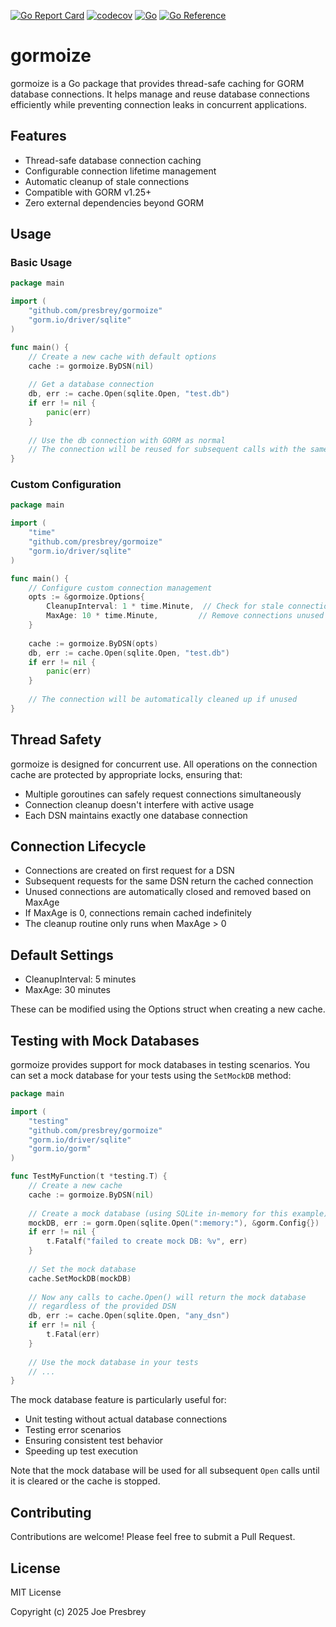 [![Go Report Card](https://goreportcard.com/badge/github.com/presbrey/gormoize)](https://goreportcard.com/report/github.com/presbrey/gormoize)
[![codecov](https://codecov.io/gh/presbrey/gormoize/graph/badge.svg?token=DOVXA9MJAP)](https://codecov.io/gh/presbrey/gormoize)
[![Go](https://github.com/presbrey/gormoize/actions/workflows/go.yml/badge.svg)](https://github.com/presbrey/gormoize/actions/workflows/go.yml)
[![Go Reference](https://pkg.go.dev/badge/github.com/presbrey/gormoize.svg)](https://pkg.go.dev/github.com/presbrey/gormoize)

# gormoize

gormoize is a Go package that provides thread-safe caching for GORM database connections. It helps manage and reuse database connections efficiently while preventing connection leaks in concurrent applications.

## Features

- Thread-safe database connection caching
- Configurable connection lifetime management
- Automatic cleanup of stale connections
- Compatible with GORM v1.25+
- Zero external dependencies beyond GORM

## Usage

### Basic Usage

```go
package main

import (
    "github.com/presbrey/gormoize"
    "gorm.io/driver/sqlite"
)

func main() {
    // Create a new cache with default options
    cache := gormoize.ByDSN(nil)
    
    // Get a database connection
    db, err := cache.Open(sqlite.Open, "test.db")
    if err != nil {
        panic(err)
    }
    
    // Use the db connection with GORM as normal
    // The connection will be reused for subsequent calls with the same DSN
}
```

### Custom Configuration

```go
package main

import (
    "time"
    "github.com/presbrey/gormoize"
    "gorm.io/driver/sqlite"
)

func main() {
    // Configure custom connection management
    opts := &gormoize.Options{
        CleanupInterval: 1 * time.Minute,  // Check for stale connections every minute
        MaxAge: 10 * time.Minute,         // Remove connections unused for 10 minutes
    }
    
    cache := gormoize.ByDSN(opts)
    db, err := cache.Open(sqlite.Open, "test.db")
    if err != nil {
        panic(err)
    }
    
    // The connection will be automatically cleaned up if unused
}
```

## Thread Safety

gormoize is designed for concurrent use. All operations on the connection cache are protected by appropriate locks, ensuring that:

- Multiple goroutines can safely request connections simultaneously
- Connection cleanup doesn't interfere with active usage
- Each DSN maintains exactly one database connection

## Connection Lifecycle

- Connections are created on first request for a DSN
- Subsequent requests for the same DSN return the cached connection
- Unused connections are automatically closed and removed based on MaxAge
- If MaxAge is 0, connections remain cached indefinitely
- The cleanup routine only runs when MaxAge > 0

## Default Settings

- CleanupInterval: 5 minutes
- MaxAge: 30 minutes

These can be modified using the Options struct when creating a new cache.

## Testing with Mock Databases

gormoize provides support for mock databases in testing scenarios. You can set a mock database for your tests using the `SetMockDB` method:

```go
package main

import (
    "testing"
    "github.com/presbrey/gormoize"
    "gorm.io/driver/sqlite"
    "gorm.io/gorm"
)

func TestMyFunction(t *testing.T) {
    // Create a new cache
    cache := gormoize.ByDSN(nil)
    
    // Create a mock database (using SQLite in-memory for this example)
    mockDB, err := gorm.Open(sqlite.Open(":memory:"), &gorm.Config{})
    if err != nil {
        t.Fatalf("failed to create mock DB: %v", err)
    }
    
    // Set the mock database
    cache.SetMockDB(mockDB)
    
    // Now any calls to cache.Open() will return the mock database
    // regardless of the provided DSN
    db, err := cache.Open(sqlite.Open, "any_dsn")
    if err != nil {
        t.Fatal(err)
    }
    
    // Use the mock database in your tests
    // ...
}
```

The mock database feature is particularly useful for:
- Unit testing without actual database connections
- Testing error scenarios
- Ensuring consistent test behavior
- Speeding up test execution

Note that the mock database will be used for all subsequent `Open` calls until it is cleared or the cache is stopped.

## Contributing

Contributions are welcome! Please feel free to submit a Pull Request.

## License

MIT License

Copyright (c) 2025 Joe Presbrey
